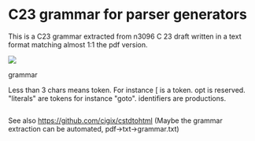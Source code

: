 # C23 grammar for parser generators

This is a C23 grammar extracted from n3096 C 23 draft written in a text format matching almost 1:1 the pdf version.

![](grammar.png)

grammar

Less than 3 chars means token. For instance [ is a token.
opt is reserved.
"literals" are tokens for instance "goto".
identifiers are productions.

```

```
See also
https://github.com/cigix/cstdtohtml
(Maybe the grammar extraction can be automated, pdf->txt->grammar.txt)

